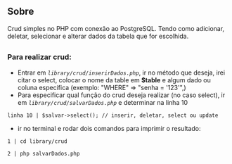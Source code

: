 ## Sobre
Crud simples no PHP com conexão ao PostgreSQL. Tendo como adicionar, deletar, selecionar e alterar dados da tabela que for escolhida.

##
### Para realizar crud:
- Entrar em _`library/crud/inserirDados.php`_, ir no método que deseja, irei citar o select, colocar o nome da table em **$table** e algum dado ou coluna específica (exemplo: "WHERE" => "senha = '123'",)
- Para especificar qual função do crud deseja realizar (no caso select), ir em _`library/crud/salvarDados.php`_ e determinar na linha 10
```
linha 10 | $salvar->select(); // inserir, deletar, select ou update
```
- ir no terminal e rodar dois comandos para imprimir o resultado:
```
1 | cd library/crud

2 | php salvarDados.php
```
##
